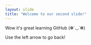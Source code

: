 ```yaml
---
layout: slide
title: "Welcome to our second slide!"
---
```

Wow it's great learning GitHub (❁´◡`❁)

Use the left arrow to go back!
